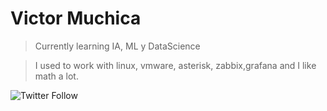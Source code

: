 # Victor Muchica

> Currently learning IA, ML y DataScience

> I used to work with linux, vmware, asterisk, zabbix,grafana and I like math a lot.

![Twitter Follow](https://img.shields.io/twitter/follow/muchikon?label=muchikon&style=social)
